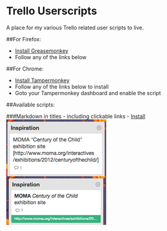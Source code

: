 Trello Userscripts
==================
A place for my various Trello related user scripts to live.

##For Firefox:
- [Install Greasemonkey](https://addons.mozilla.org/en-US/firefox/addon/greasemonkey/)
- Follow any of the links below


##For Chrome:
- [Install Tampermonkey](https://chrome.google.com/webstore/detail/tampermonkey/dhdgffkkebhmkfjojejmpbldmpobfkfo?hl=en)
- Follow any of the links below to install
- Goto your Tampermonkey dashboard and enable the script

##Available scripts:

###Markdown in titles - including clickable links - [Install](https://github.com/jonnyscholes/trello-scripts/raw/master/title-markdown.user.js)
![Before and after](https://raw.githubusercontent.com/jonnyscholes/trello-scripts/master/trellothing.png)
